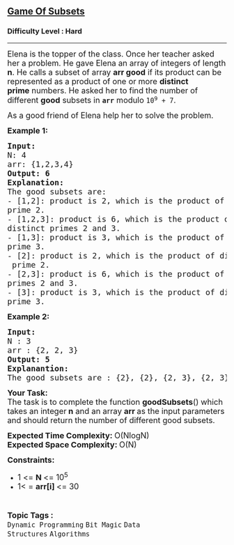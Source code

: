 <h2><a href="https://practice.geeksforgeeks.org/problems/cec5db442a5652d07dd41e37ea780345f08c9a3d/1">Game Of Subsets</a></h2><h3>Difficulty Level : Hard</h3><hr><div class="problems_problem_content__Xm_eO"><p><span style="font-size:18px">Elena is the topper of the class. Once her teacher asked her a problem. He gave Elena an array of integers of length <strong>n</strong>. He calls a subset of array <strong>arr good</strong>&nbsp;if its product can be represented as a product of one or more&nbsp;<strong>distinct prime</strong>&nbsp;numbers. He asked her to find the number of different&nbsp;<strong>good</strong>&nbsp;subsets in&nbsp;<strong><code>arr</code></strong>&nbsp;modulo&nbsp;<code>10<sup>9</sup>&nbsp;+ 7</code>.</span></p>

<p><span style="font-size:18px">As a good friend of Elena help her to solve the problem.</span></p>

<p><span style="font-size:18px"><strong>Example 1:</strong></span></p>

<pre><span style="font-size:18px"><strong>Input:
</strong>N: 4
arr: {1,2,3,4}
<strong>Output: 6</strong>
<strong>Explanation: </strong>
The good subsets are:
- [1,2]: product is 2, which is the product of distinct
prime 2.
- [1,2,3]: product is 6, which is the product of 
distinct primes 2 and 3.
- [1,3]: product is 3, which is the product of distinct
prime 3.
- [2]: product is 2, which is the product of distinct
 prime 2.
- [2,3]: product is 6, which is the product of distinct
primes 2 and 3.
- [3]: product is 3, which is the product of distinct
prime 3.</span></pre>

<p><span style="font-size:18px"><strong>Example 2:</strong></span></p>

<pre><span style="font-size:18px"><strong>Input:
</strong>N : 3
arr : {2, 2, 3}<strong>
Output: 5</strong><strong>
Explanantion:
</strong>The good subsets are : {2}, {2}, {2, 3}, {2, 3}, {3}</span></pre>

<p><span style="font-size:18px"><strong>Your Task:</strong><br>
The task is to complete the function <strong>goodSubsets</strong>() which takes an integer<strong> n</strong>&nbsp;and an array <strong>arr </strong>as the input parameters and should return the number of different good subsets.</span></p>

<p><span style="font-size:18px"><strong>Expected Time Complexity: </strong>O(NlogN)<br>
<strong>Expected Space Complexity: </strong>O(N)</span></p>

<p><span style="font-size:18px"><strong>Constraints:</strong></span></p>

<ul>
	<li><span style="font-size:18px">1 &lt;= <strong>N </strong>&lt;= 10<sup>5</sup></span></li>
	<li><span style="font-size:18px">1&lt; = <strong>arr[i] </strong>&lt;= 30</span></li>
</ul>
</div><br><p><span style=font-size:18px><strong>Topic Tags : </strong><br><code>Dynamic Programming</code>&nbsp;<code>Bit Magic</code>&nbsp;<code>Data Structures</code>&nbsp;<code>Algorithms</code>&nbsp;
